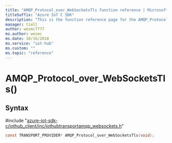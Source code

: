 ```yaml
---                             
title: "AMQP_Protocol_over_WebSocketsTls function reference | Microsoft Docs" 
titleSuffix: "Azure IoT C SDK"            
description: "This is the function reference page for the AMQP_Protocol_over_WebSocketsTls() function in the Azure IoT C SDK. This SDK is used with Azure IoT Hub and Azure IoT Hub Device Provisioning Service"            
manager: timlt                 
author: wesmc7777              
ms.author: wesmc               
ms.date: 10/16/2018                    
ms.service: "iot-hub"             
ms.custom: ""                
ms.topic: "reference"        
---                            
```


# AMQP_Protocol_over_WebSocketsTls()

## Syntax

\#include "[azure-iot-sdk-c/iothub_client/inc/iothubtransportamqp_websockets.h](../iothubtransportamqp-websockets-h.md)"  
```C
const TRANSPORT_PROVIDER* AMQP_Protocol_over_WebSocketsTls(void);
```

